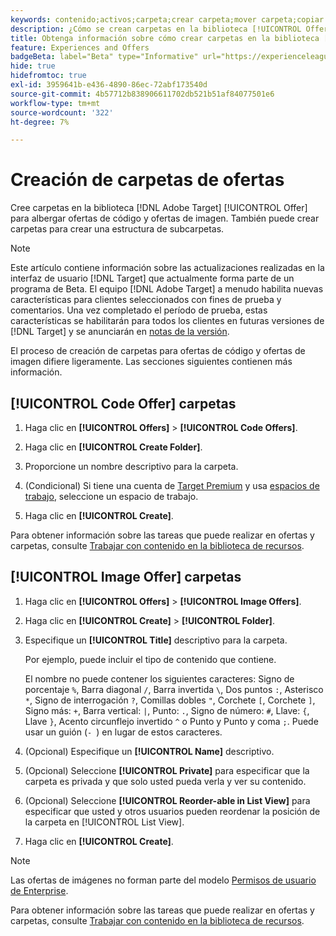 ```yaml
---
keywords: contenido;activos;carpeta;crear carpeta;mover carpeta;copiar carpeta;eliminar carpeta;descargar carpeta
description: ¿Cómo se crean carpetas en la biblioteca [!UICONTROL Offers]?
title: Obtenga información sobre cómo crear carpetas en la biblioteca [!UICONTROL Offers] para albergar ofertas de código e imagen, así como otras carpetas.
feature: Experiences and Offers
badgeBeta: label="Beta" type="Informative" url="https://experienceleague.adobe.com/docs/target/using/introduction/intro.html?lang=es#beta newtab=true" tooltip="¿Qué son las funciones beta en  [!DNL Adobe Target]?"
hide: true
hidefromtoc: true
exl-id: 3959641b-e436-4890-86ec-72abf173540d
source-git-commit: 4b57712b838906611702db521b51af84077501e6
workflow-type: tm+mt
source-wordcount: '322'
ht-degree: 7%

---
```


# Creación de carpetas de ofertas

Cree carpetas en la biblioteca [!DNL Adobe Target] [!UICONTROL Offer] para albergar ofertas de código y ofertas de imagen. También puede crear carpetas para crear una estructura de subcarpetas.

>[!NOTE]
>
>Este artículo contiene información sobre las actualizaciones realizadas en la interfaz de usuario [!DNL Target] que actualmente forma parte de un programa de Beta. El equipo [!DNL Adobe Target] a menudo habilita nuevas características para clientes seleccionados con fines de prueba y comentarios. Una vez completado el período de prueba, estas características se habilitarán para todos los clientes en futuras versiones de [!DNL Target] y se anunciarán en [notas de la versión](/help/main/r-release-notes/release-notes.md).

El proceso de creación de carpetas para ofertas de código y ofertas de imagen difiere ligeramente. Las secciones siguientes contienen más información.

## [!UICONTROL Code Offer] carpetas

1. Haga clic en **[!UICONTROL Offers]** > **[!UICONTROL Code Offers]**.

1. Haga clic en **[!UICONTROL Create Folder]**.

1. Proporcione un nombre descriptivo para la carpeta.

1. (Condicional) Si tiene una cuenta de [Target Premium](/help/main/c-intro/intro.md#premium) y usa [espacios de trabajo](/help/main/administrating-target/c-user-management/property-channel/properties-overview.md##section_B82EB409B67C4D9D9D20CE30E48DB1DC), seleccione un espacio de trabajo.

1. Haga clic en **[!UICONTROL Create]**.

Para obtener información sobre las tareas que puede realizar en ofertas y carpetas, consulte [Trabajar con contenido en la biblioteca de recursos](/help/main/c-experiences/c-manage-content/assets-working.md).

## [!UICONTROL Image Offer] carpetas

1. Haga clic en **[!UICONTROL Offers]** > **[!UICONTROL Image Offers]**.

1. Haga clic en **[!UICONTROL Create]** > **[!UICONTROL Folder]**.

1. Especifique un **[!UICONTROL Title]** descriptivo para la carpeta.

   Por ejemplo, puede incluir el tipo de contenido que contiene.

   El nombre no puede contener los siguientes caracteres: Signo de porcentaje `%`, Barra diagonal `/`, Barra invertida `\`, Dos puntos `:`, Asterisco `*`, Signo de interrogación `?`, Comillas dobles `"`, Corchete `[`, Corchete `]`, Signo más: `+`, Barra vertical: `|`, Punto: `.`, Signo de número: `#`, Llave: `{`, Llave `}`, Acento circunflejo invertido `^` o Punto y Punto y coma `;`. Puede usar un guión (`- `) en lugar de estos caracteres.

1. (Opcional) Especifique un **[!UICONTROL Name]** descriptivo.
1. (Opcional) Seleccione **[!UICONTROL Private]** para especificar que la carpeta es privada y que solo usted pueda verla y ver su contenido.
1. (Opcional) Seleccione **[!UICONTROL Reorder-able in List View]** para especificar que usted y otros usuarios pueden reordenar la posición de la carpeta en [!UICONTROL List View].

1. Haga clic en **[!UICONTROL Create]**.

>[!NOTE]
>
>Las ofertas de imágenes no forman parte del modelo [Permisos de usuario de Enterprise](/help/main/administrating-target/c-user-management/property-channel/property-channel.md).

Para obtener información sobre las tareas que puede realizar en ofertas y carpetas, consulte [Trabajar con contenido en la biblioteca de recursos](/help/main/c-experiences/c-manage-content/assets-working.md).
